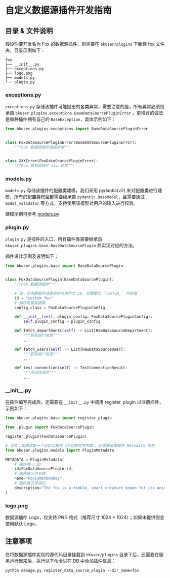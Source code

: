 # 自定义数据源插件开发指南

## 目录 & 文件说明

假设你要开发名为 Fox 的数据源插件，则需要在 `bkuser/plugins` 下新建 fox 文件夹，目录示例如下：

```
fox
├── __init__.py
├── exceptions.py
├── logo.png
├── models.py
└── plugin.py
```

### exceptions.py

`exceptions.py`
存储该插件可能抛出的各类异常，需要注意的是，所有异常必须继承自 `bkuser.plugins.exceptions.BaseDataSourcePluginError`
，更推荐的做法是每种插件拥有自己的 `BaseException`，具体示例如下：

```python
from bkuser.plugins.exceptions import BaseDataSourcePluginError


class FoxDataSourcePluginError(BaseDataSourcePluginError):
    """Fox 数据源插件基础异常"""


class XXXError(FoxDataSourcePluginError):
    """Fox 数据源插件 xxx 异常"""
```

### models.py

`models.py` 存储该插件的配置类建模，我们采用 pydantic(v2)
来对配置类进行建模，所有的配置类模型都需要继承自 `pydantic.BaseModel`，且需要通过 `model_validator` 等方式，支持使用该模型对用户的输入进行校验。

建模示例可参考 [models.py](./local/models.py)

### plugin.py

`plugin.py` 是插件的入口，所有插件类需要继承自 `bkuser.plugins.base.BaseDataSourcePlugin` 并实现对应的方法。

插件设计示例及说明如下：

```python
from bkuser.plugins.base import BaseDataSourcePlugin


class FoxDataSourcePlugin(BaseDataSourcePlugin):
    """Fox 数据源插件"""

    # 注：非内置插件请使用字符串作为 ID，且需要以 `custom_` 为前缀
    id = "custom_fox"
    # 插件配置类建模
    config_class = FoxDataSourcePluginConfig

    def __init__(self, plugin_config: FoxDataSourcePluginConfig):
        self.plugin_config = plugin_config

    def fetch_departments(self) -> List[RawDataSourceDepartment]:
        """获取部门信息"""
        ...

    def fetch_users(self) -> List[RawDataSourceUser]:
        """获取用户信息"""
        ...

    def test_connection(self) -> TestConnectionResult:
        """测试连通性"""
        ...
```

### \_\_init\_\_.py

在插件编写完成后，还需要在 `__init__.py` 中调用 register_plugin 以注册插件，示例如下：

```python
from bkuser.plugins.base import register_plugin

from .plugin import FoxDataSourcePlugin

register_plugin(FoxDataSourcePlugin)

# 注意：如果这是一个自定义插件（非蓝鲸官方内置），还需要设置插件 Metadata 信息
from bkuser.plugins.models import PluginMetadata

METADATA = PluginMetadata(
    # 插件唯一 ID
    id=FoxDataSourcePlugin.id,
    # 插件展示用名称
    name="FoxIsNotDonkey",
    # 插件展示用描述
    description="The fox is a nimble, smart creature known for its unique red-brown fur and bushy tail."
)
```

### logo.png

数据源插件 Logo，仅支持 PNG 格式（推荐尺寸 1024 * 1024）；如果未提供则会使用默认 Logo。

## 注意事项

在将数据源插件实现的源代码目录挂载到 `bkuser/plugins` 目录下后，还需要在服务运行起来后，执行以下命令以在 DB 中添加插件信息：

```shell
python manage.py register_data_source_plugin --dir_name=fox
```
